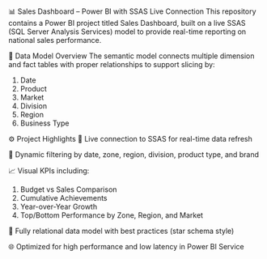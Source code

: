 📊 Sales Dashboard – Power BI with SSAS Live Connection
This repository contains a Power BI project titled Sales Dashboard, built on a live SSAS (SQL Server Analysis Services) model to provide real-time reporting on national sales performance.


🧩 Data Model Overview
The semantic model connects multiple dimension and fact tables with proper relationships to support slicing by:

1. Date
2. Product
3. Market
4. Division
5. Region
6. Business Type


⚙️ Project Highlights
🔗 Live connection to SSAS for real-time data refresh

📅 Dynamic filtering by date, zone, region, division, product type, and brand

📈 Visual KPIs including:

1. Budget vs Sales Comparison
2. Cumulative Achievements
3. Year-over-Year Growth
4. Top/Bottom Performance by Zone, Region, and Market

📐 Fully relational data model with best practices (star schema style)

🌐 Optimized for high performance and low latency in Power BI Service 
